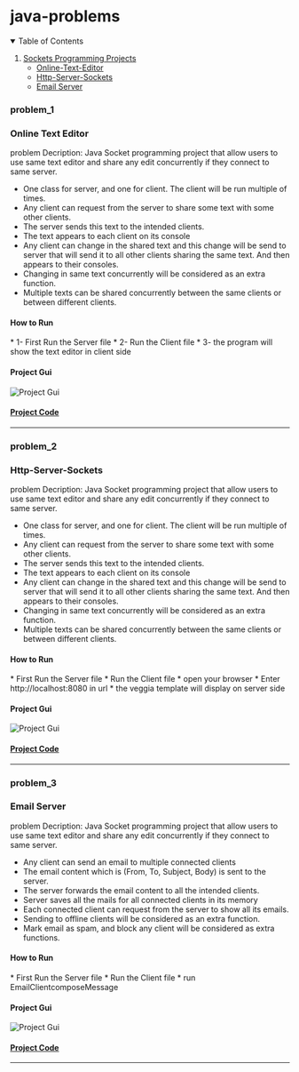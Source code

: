 # java-problems
<!-- TABLE OF CONTENTS -->
<details open="open">
  <summary>Table of Contents</summary>
  <ol>
    <li>
      <a href="#Sockets Programming">Sockets Programming Projects</a>
      <ul>
        <li><a href="#problem_1">Online-Text-Editor</a></li>
      </ul>
      <ul>
        <li><a href="#problem_2">Http-Server-Sockets</a></li>
      </ul>
      <ul>
        <li><a href="#problem_3">Email Server</a></li>
      </ul>
     </li>
  </ol>
</details>




### problem_1
<h3>Online Text Editor</h3>

problem Decription:
Java Socket programming project that allow users to use same text editor and share any edit concurrently if they connect to same server.
* One class for server, and one for client. The client will be run multiple of times.  
* Any client can request from the server to share some text with some other clients. 
* The server sends this text to the intended clients.    
* The text appears to each client on its console
* Any client can change in the shared text and this change will be send to server that will send it to all other clients sharing the same text. And then appears to their consoles. 
* Changing in same text concurrently will be considered as an extra function. 
* Multiple texts can be shared concurrently between the same clients or between different clients. 

<h4>How to Run</h4>
* 1- First Run the Server file 
* 2- Run the Client file 
* 3- the program will show the text editor in client side 

<h4>Project Gui</h4>
<img src="https://github.com/Mohamed-Hamdy/java-problems/blob/main/Sockets%20Programming/Online%20Text%20Editor/project%20gui.png" alt="Project Gui">

<h4><a href="https://github.com/Mohamed-Hamdy/java-problems/tree/main/Sockets%20Programming/Online%20Text%20Editor">Project Code</a></h3>
<hr>


### problem_2
<h3>Http-Server-Sockets</h3>

problem Decription:
Java Socket programming project that allow users to use same text editor and share any edit concurrently if they connect to same server.
* One class for server, and one for client. The client will be run multiple of times.  
* Any client can request from the server to share some text with some other clients. 
* The server sends this text to the intended clients.    
* The text appears to each client on its console
* Any client can change in the shared text and this change will be send to server that will send it to all other clients sharing the same text. And then appears to their consoles. 
* Changing in same text concurrently will be considered as an extra function. 
* Multiple texts can be shared concurrently between the same clients or between different clients. 

<h4>How to Run</h4>
* First Run the Server file 
* Run the Client file 
* open your browser 
* Enter http://localhost:8080 in url 
* the veggia template will display on server side 

<h4>Project Gui</h4>
<img src="https://github.com/Mohamed-Hamdy/java-problems/blob/main/Sockets%20Programming/Http-Server-Sockets/project%20gui.png" alt="Project Gui">

<h4><a href="https://github.com/Mohamed-Hamdy/java-problems/tree/main/Sockets%20Programming/Http-Server-Sockets">Project Code</a></h3>
<hr>


### problem_3
<h3>Email Server</h3>

problem Decription:
Java Socket programming project that allow users to use same text editor and share any edit concurrently if they connect to same server.
* Any client can send an email to multiple connected clients
* The email content which is (From, To, Subject, Body) is sent to the server. 
* The server forwards the email content to all the intended clients.    
* Server saves all the mails for all connected clients in its memory
* Each connected client can request from the server to show all its emails. 
* Sending to offline clients will be considered as an extra function. 
* Mark email as spam, and block any client will be considered as extra functions.  

<h4>How to Run</h4>
* First Run the Server file 
* Run the Client file 
* run EmailClientcomposeMessage

<h4>Project Gui</h4>
<img src="https://github.com/Mohamed-Hamdy/java-problems/blob/main/Sockets%20Programming/Email-Server/1.png" alt="Project Gui">

<h4><a href="https://github.com/Mohamed-Hamdy/java-problems/tree/main/Sockets%20Programming/Email-Server">Project Code</a></h3>


<hr>